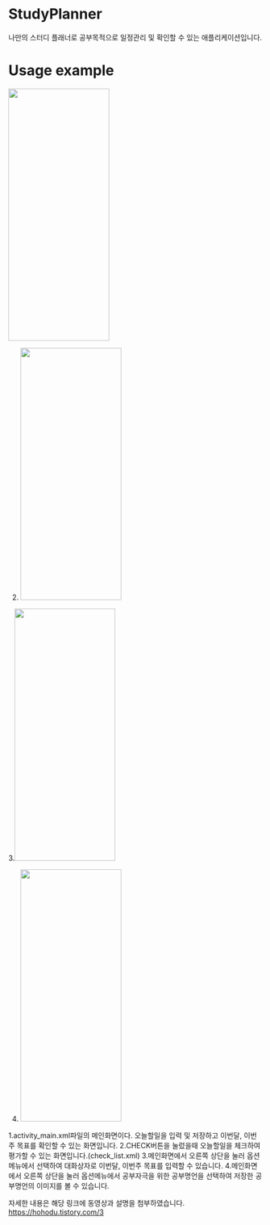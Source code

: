 # StudyPlanner
나만의 스터디 플래너로 공부목적으로 일정관리 및 확인할 수 있는 애플리케이션입니다.

# Usage example
<img src="https://user-images.githubusercontent.com/47858282/72673762-19d1f000-3ab2-11ea-91d2-cbcb182e97f8.png" width="200" height="500"/>


2. <img src="https://user-images.githubusercontent.com/47858282/72673991-df1d8700-3ab4-11ea-89a3-f0e5c17292fe.png" width="200" height="500"/>

3.<img src="https://user-images.githubusercontent.com/47858282/72673999-eba1df80-3ab4-11ea-8242-faf325c1fd1b.png" width="200" height="500"/> 


4. <img src="https://user-images.githubusercontent.com/47858282/72674003-f492b100-3ab4-11ea-9d66-4747541452af.png" width="200" height="500"/>  




1.activity_main.xml파일의 메인화면이다. 오늘할일을 입력 및 저장하고 이번달, 이번주 목표를 확인할 수 있는 화면입니다.
2.CHECK버튼을 눌렀을때 오늘할일을 체크하여 평가할 수 있는 화면입니다.(check_list.xml)
3.메인화면에서 오른쪽 상단을 눌러 옵션메뉴에서 선택하여 대화상자로 이번달, 이번주 목표를 입력할 수 있습니다.
4.메인화면에서 오른쪽 상단을 눌러 옵션메뉴에서 공부자극을 위한 공부명언을 선택하여 저장한 공부명언의 이미지를 볼 수 있습니다.



자세한 내용은 해당 링크에 동영상과 설명을 첨부하였습니다.
https://hohodu.tistory.com/3 

